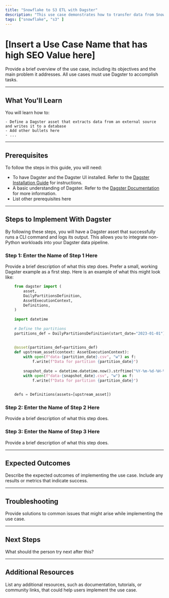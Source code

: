 ```yaml
---
title: "Snowflake to S3 ETL with Dagster"
description: "This use case demonstrates how to transfer data from Snowflake to Amazon S3 using Dagster. The objective is to automate the extraction of data from Snowflake and store it in S3 for further processing or archival."
tags: ["snowflake", "s3" ]
---
```


# [Insert a Use Case Name that has high SEO Value here]

Provide a brief overview of the use case, including its objectives and the main problem it addresses. All use cases must use Dagster to accomplish tasks.

---

## What You'll Learn

You will learn how to:

    - Define a Dagster asset that extracts data from an external source and writes it to a database
    - Add other bullets here
    - ...

---

## Prerequisites

To follow the steps in this guide, you will need:

- To have Dagster and the Dagster UI installed. Refer to the [Dagster Installation Guide](https://docs.dagster.io/getting-started/installation) for instructions.
- A basic understanding of Dagster. Refer to the [Dagster Documentation](https://docs.dagster.io/getting-started/what-why-dagster) for more information.
- List other prerequisites here


---

## Steps to Implement With Dagster

By following these steps, you will have a Dagster asset that successfully runs a CLI command and logs its output. This allows you to integrate non-Python workloads into your Dagster data pipeline.

### Step 1: Enter the Name of Step 1 Here 

Provide a brief description of what this step does. Prefer a small, working Dagster
example as a first step. Here is an example of what this might look like:

```python
    from dagster import (
        asset,
        DailyPartitionsDefinition,
        AssetExecutionContext,
        Definitions,
    )
    
    import datetime
    
    # Define the partitions
    partitions_def = DailyPartitionsDefinition(start_date="2023-01-01")
    
    
    @asset(partitions_def=partitions_def)
    def upstream_asset(context: AssetExecutionContext):
        with open(f"data-{partition_date}.csv", "w") as f:
            f.write(f"Data for partition {partition_date}")
    
        snapshot_date = datetime.datetime.now().strftime("%Y-%m-%d-%H-%M-%S")
        with open(f"data-{snapshot_date}.csv", "w") as f:
            f.write(f"Data for partition {partition_date}")
    
    
    defs = Definitions(assets=[upstream_asset])
```

### Step 2: Enter the Name of Step 2 Here

Provide a brief description of what this step does. 


### Step 3: Enter the Name of Step 3 Here

Provide a brief description of what this step does. 

---

## Expected Outcomes

Describe the expected outcomes of implementing the use case. Include any results or metrics that indicate success.

---

## Troubleshooting

Provide solutions to common issues that might arise while implementing the use case.


---

## Next Steps

What should the person try next after this? 

---

## Additional Resources

List any additional resources, such as documentation, tutorials, or community links, that could help users implement the use case.
